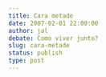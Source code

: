 ```yaml
---
title: Cara metade
date: 2007-02-01 22:00:00
author: jal
debate: Como viver junto?
slug: cara-metade
status: publish 
type: post
---
```



